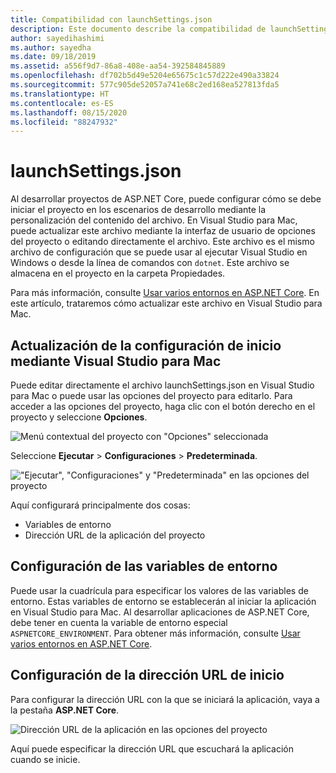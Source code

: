 ```yaml
---
title: Compatibilidad con launchSettings.json
description: Este documento describe la compatibilidad de launchSettings.json en Visual Studio para Mac
author: sayedihashimi
ms.author: sayedha
ms.date: 09/18/2019
ms.assetid: a556f9d7-86a8-408e-aa54-392584845889
ms.openlocfilehash: df702b5d49e5204e65675c1c57d222e490a33824
ms.sourcegitcommit: 577c905de52057a741e68c2ed168ea527813fda5
ms.translationtype: HT
ms.contentlocale: es-ES
ms.lasthandoff: 08/15/2020
ms.locfileid: "88247932"
---
```

# <a name="launchsettingsjson"></a>launchSettings.json

Al desarrollar proyectos de ASP.NET Core, puede configurar cómo se debe iniciar el proyecto en los escenarios de desarrollo mediante la personalización del contenido del archivo. En Visual Studio para Mac, puede actualizar este archivo mediante la interfaz de usuario de opciones del proyecto o editando directamente el archivo. Este archivo es el mismo archivo de configuración que se puede usar al ejecutar Visual Studio en Windows o desde la línea de comandos con `dotnet`. Este archivo se almacena en el proyecto en la carpeta Propiedades.

Para más información, consulte [Usar varios entornos en ASP.NET Core](/aspnet/core/fundamentals/environments). En este artículo, trataremos cómo actualizar este archivo en Visual Studio para Mac.

## <a name="update-the-start-configuration-by-using-visual-studio-for-mac"></a>Actualización de la configuración de inicio mediante Visual Studio para Mac

Puede editar directamente el archivo launchSettings.json en Visual Studio para Mac o puede usar las opciones del proyecto para editarlo. Para acceder a las opciones del proyecto, haga clic con el botón derecho en el proyecto y seleccione **Opciones**.

![Menú contextual del proyecto con "Opciones" seleccionada](media/vsmac-ctx-proj-options.png)

Seleccione **Ejecutar** > **Configuraciones** > **Predeterminada**.

!["Ejecutar", "Configuraciones" y "Predeterminada" en las opciones del proyecto](media/vsmac-run-config-default.png)

Aquí configurará principalmente dos cosas:

- Variables de entorno
- Dirección URL de la aplicación del proyecto

## <a name="configure-environment-variables"></a>Configuración de las variables de entorno

Puede usar la cuadrícula para especificar los valores de las variables de entorno. Estas variables de entorno se establecerán al iniciar la aplicación en Visual Studio para Mac. Al desarrollar aplicaciones de ASP.NET Core, debe tener en cuenta la variable de entorno especial `ASPNETCORE_ENVIRONMENT`. Para obtener más información, consulte [Usar varios entornos en ASP.NET Core](/aspnet/core/fundamentals/environments).


## <a name="configure-the-start-url"></a>Configuración de la dirección URL de inicio

Para configurar la dirección URL con la que se iniciará la aplicación, vaya a la pestaña **ASP.NET Core**.

![Dirección URL de la aplicación en las opciones del proyecto](media/vsmac-run-config-default-aspnetcore.png)

Aquí puede especificar la dirección URL que escuchará la aplicación cuando se inicie.
